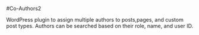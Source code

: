 #Co-Authors2

WordPress plugin to assign multiple authors to posts,pages, and custom post types. Authors can be searched based on their role, name, and user ID.